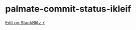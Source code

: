 # palmate-commit-status-ikleif

[Edit on StackBlitz ⚡️](https://stackblitz.com/edit/palmate-commit-status-ikleif)